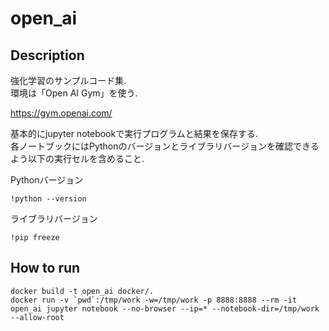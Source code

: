 # open_ai

## Description

強化学習のサンプルコード集.  
環境は「Open AI Gym」を使う.

https://gym.openai.com/

基本的にjupyter notebookで実行プログラムと結果を保存する.  
各ノートブックにはPythonのバージョンとライブラリバージョンを確認できるよう以下の実行セルを含めること.

Pythonバージョン
```
!python --version
```

ライブラリバージョン
```
!pip freeze
```

## How to run

```
docker build -t open_ai docker/.
docker run -v `pwd`:/tmp/work -w=/tmp/work -p 8888:8888 --rm -it open_ai jupyter notebook --no-browser --ip=* --notebook-dir=/tmp/work --allow-root
```
